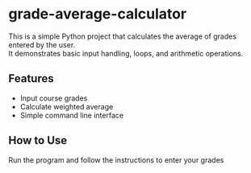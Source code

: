 # grade-average-calculator
This is a simple Python project that calculates the average of grades entered by the user.  
It demonstrates basic input handling, loops, and arithmetic operations.

## Features
- Input course  grades
- Calculate weighted average
- Simple command line interface

## How to Use
Run the program and follow the instructions to enter your grades
